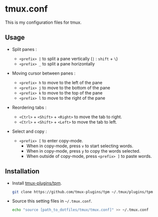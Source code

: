 # tmux.conf

This is my configuration files for tmux.

## Usage

- Split panes :

  - `<prefix> |` to split a pane vertically (`|` : `shift` + `\`)
  - `<prefix> _` to split a pane horizontally

- Moving cursor between panes :

  - `<prefix> h` to move to the left of the pane
  - `<prefix> j` to move to the bottom of the pane
  - `<prefix> k` to move to the top of the pane
  - `<prefix> l` to move to the right of the pane

- Reordering tabs :

  - `<Ctrl>` + `<Shift>` + `<Right>` to move the tab to right.
  - `<Ctrl>` + `<Shift>` + `<Left>` to move the tab to left.

- Select and copy :

  - `<prefix> [` to enter copy-mode.
    - When in copy-mode, press `v` to start selecting words.
    - When in copy-mode, press `y` to copy the words selected.
    - When outside of copy-mode, press `<prefix> ]` to paste words.

## Installation

- Install [tmux-plugins/tpm](https://github.com/tmux-plugins/tpm).

  ```bash
  git clone https://github.com/tmux-plugins/tpm ~/.tmux/plugins/tpm
  ```

- Source this setting files in `~/.tmux.conf`.

  ```bash
  echo "source [path_to_dotfiles/tmux/tmux.conf]" >> ~/.tmux.conf
  ```
